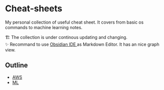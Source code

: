 # Cheat-sheets
My personal collection of useful cheat sheet. It covers from basic os commands to machine learning notes.

🏗️ The collection is under continous updating and changing.  
✨ Recommand to use [Obsidian IDE ](https://obsidian.md/) as Markdown Editor. It has an nice graph view. 

## Outline
- [AWS]()
- [ML]()

